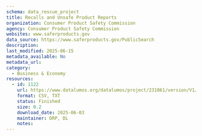 ```yaml
---
schema: data_rescue_project 
title: Recalls and Unsafe Product Reports
organization: Consumer Product Safety Commission
agency: Consumer Product Safety Commission
websites: www.saferproducts.gov
data_source: https://www.saferproducts.gov/PublicSearch
description: 
last_modified: 2025-06-15
metadata_available: No
metadata_url: 
category:
  - Business & Economy 
resources:
  - id: 1122
    url: https://www.datalumos.org/datalumos/project/231861/version/V1/view
    format: CSV, TXT
    status: Finished
    size: 0.2
    download_date: 2025-06-03
    maintainer: DRP, DL
    notes: 
---
```

